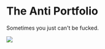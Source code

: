 # The Anti Portfolio
Sometimes you just can't be fucked.

![](https://user-images.githubusercontent.com/8112138/86865318-a2a20f80-c083-11ea-85bd-107d1aec9da8.png)
